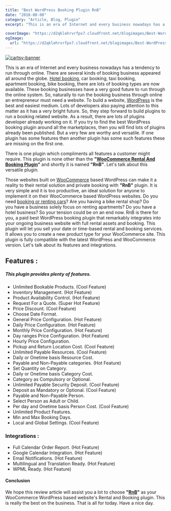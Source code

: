 ```yaml
---
title: "Best WordPress Booking Plugin RnB"
date: "2018-08-08"
category: "Article, Blog, Plugin"
excerpt: "This is an era of Internet and every business nowadays has a tendency to run through online. There are several kinds of booking business appeared all around the globe. Hotel booking, car booking, taxi booking, apartment booking, bike booking, there are lots of booking types are now available. These booking businesses have a very good future"

coverImage: "https://d2qklehrvrfpx7.cloudfront.net/blogimages/Best-WordPress-Booking-Plugin-RnB.png"
ogImage:
  url: "https://d2qklehrvrfpx7.cloudfront.net/blogimages/Best-WordPress-Booking-Plugin-RnB.png"
---
```


[![cartsy-banner](https://d2qklehrvrfpx7.cloudfront.net/blogimages/cartsy-banner.jpg)](https://bit.ly/cartsyTheme)

This is an era of Internet and every business nowadays has a tendency to run through online. There are several kinds of booking business appeared all around the globe. [Hotel booking](https://redq.io/blog/hotel-booking-wordpress-themes/), car booking, taxi booking, apartment booking, bike booking, there are lots of booking types are now available. These booking businesses have a very good future to run through the online system. So, naturally to run the booking business through online an entrepreneur must need a website. To build a website, [WordPress](https://wordpress.com/) is the best and easiest medium. Lots of developers also paying attention to this matter as it has a very bright future. So, they step forward to build plugins to run a booking related website. As a result, there are lots of plugins developer already working on it. If you try to find the best WordPress booking plugin around all the marketplaces, then you will find lots of plugins already been published. But a very few are worthy and versatile. If one plugin has some features then another plugin has some such features these are missing on the first one.

There is one plugin which compliments all features a customer might require. This plugin is none other than the **"[WooCommerce Rental And Booking Plugin](https://redq.io/rnb)"** and shortly it is named **"RnB"**. Let's talk about this versatile plugin.

Those websites built on [WooCommerce](https://woocommerce.com/) based WordPress can make it a reality to their rental solution and private booking with **"RnB"** plugin. It is very simple and it is too productive, an ideal solution for anyone to implement it on their WooCommerce based WordPress websites. Do you need [booking or renting cars](http://demo.redq.io/rnb/shop/bmw-i8/)? Are you having a bike rental shop? Do you have a business solely focus on renting apartments? Do you have a hotel business? So your tension could be on an end now. RnB is there for you, a paid best WordPress booking plugin that remarkably integrates into your ongoing business website with full rental assets and booking. This plugin will let you sell your date or time-based rental and booking services. It allows you to create a new product type for your WooCommerce site. This plugin is fully compatible with the latest WordPress and WooCommerce version. Let's talk about its features and integrations.

## **Features :**

##### This plugin provides plenty of features.

- Unlimited Bookable Products. (Cool Feature)
- Inventory Management. (Hot Feature)
- Product Availability Control. (Hot Feature)
- Request For a Quote. (Super Hot Feature)
- Price Discount. (Cool Feature)
- Choose Date Format.
- General Price Configuration. (Hot Feature)
- Daily Price Configuration. (Hot Feature)
- Monthly Price Configuration. (Hot Feature)
- Day ranges Price Configuration. (Hot Feature)
- Hourly Price Configuration.
- Pickup and Return Location Cost. (Cool Feature)
- Unlimited Payable Resources. (Cool Feature)
- Daily or Onetime basis Resource Cost.
- Payable and Non-Payable categories. (Hot Feature)
- Set Quantity on Category.
- Daily or Onetime basis Category Cost.
- Category as Compulsory or Optional.
- Unlimited Payable Security Deposit. (Cool Feature)
- Deposit as Mandatory or Optional. (Cool Feature)
- Payable and Non-Payable Person.
- Select Person as Adult or Child.
- Per day and Onetime basis Person Cost. (Cool Feature)
- Unlimited Product Features.
- Min and Max Booking Days.
- Local and Global Settings. (Cool Feature)

### **Integrations :**

- Full Calendar Order Report. (Hot Feature)
- Google Calendar Integration. (Hot Feature)
- Email Notifications. (Hot Feature)
- Multilingual and Translation Ready. (Hot Feature)
- WPML Ready. (Hot Feature)

#### Conclusion

We hope this review article will assist you a lot to choose **"[RnB](https://1.envato.market/c/1309180/275988/4415?u=https%3A%2F%2Fcodecanyon.net%2Fitem%2Frnb-woocommerce-rental-booking-system%2F14835145)"** as your WooCommerce WordPress based website's Rental and Booking plugin. This is really the best on the business. That is all for today. Have a nice day.
